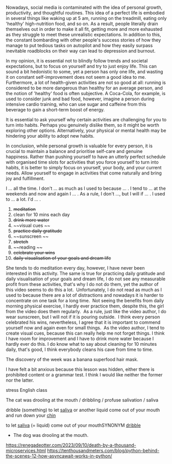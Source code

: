 Nowadays, social media is contaminated with the idea of personal growth, productivity, and thoughtful routines. This idea of a perfect life is embodied in several things like waking up at 5 am, running on the treadmill, eating only 'healthy' high-nutrition food, and so on. As a result, people literally drain themselves out in order to make it all fit, getting more and more exhausted as they struggle to meet these unrealistic expectations. In addition to this, the constant bombarding with other people's success stories of how they manage to put tedious tasks on autopilot and how they easily surpass inevitable roadblocks on their way can lead to depression and burnout. 

In my opinion, it is essential not to blindly follow trends and societal expectations, but to focus on yourself and try to just enjoy life. This can sound a bit hedonistic to some, yet a person has only one life, and wasting it on constant self-improvement does not seem a good idea to me. Furthermore, a lot of health-given activities are not so good at all: running is considered to be more dangerous than healthy for an average person, and the notion of 'healthy' food is often subjective. A Coca-Cola, for example, is used to consider junk and bad food, however, imagine a person during intensive cardio training, who can use sugar and caffeine from this beverage to gain a short-term boost of energy. 

It is essential to ask yourself why certain activities are challenging for you to turn into habits. Perhaps you genuinely dislike them, so it might be worth exploring other options. Alternatively, your physical or mental health may be hindering your ability to adopt new habits. 

In conclusion, while personal growth is valuable for every person, it is crucial to maintain a balance and prioritise self-care and genuine happiness. Rather than pushing yourself to have an utterly perfect schedule with organised time slots for activities that you force yourself to turn into habits, it is better to simply focus on yourself, your body, and your current needs. Allow yourself to engage in activities that come naturally and bring joy and fulfillment.


I ... all the time.
I don't ... as much as I used to because ... .
I tend to ... at the weekends and now and again I ... .
As a rule, I don't ..., but I will if ... .
I used to ... a lot. I'd ... .

1. ~~meditation~~ 
2. clean for 10 mins each day 
3. ~~drink more water~~ 
4.  ~~visual cues ~~
5. ~~practice daily gratitude~~ 
6. ~~sunscreen ~~
7. ~~stretch~~ 
8. ~~reading ~~
9. ~~celebrate your wins~~ 
10. ~~daily visualisation of your goals and dream life~~

She tends to do meditation every day, however, I have never been interested in this activity. The same is true for practicing daily gratitude and daily visualisation of your goals and dream life, I do not see any measurable profit from these activities, that's why I do not do them, yet the author of this video seems to do this a lot. 
Unfortunately, I do not read as much as I used to because there are a lot of distractions and nowadays it is harder to concentrate on one task for a long time. 
Not seeing the benefits from daily morning physical exercise, I hardly ever practice them, despite this, the girl from the video does them regularly. 
As a rule, just like the video author, I do wear sunscreen, but I will not if it is pouring outside. 
I think every person celebrated his wins, nevertheless, I agree that it is important to commend yourself now and again even for small things. 
As the video author, I tend to create visual cues, because this can really help me not forget things.
I think I have room for improvement and I have to drink more water because I hardly ever do this.
I do know what to say about cleaning for 10 minutes daily, that's good, I think everybody cleans his cave from time to time.


The discovery of the week was a banana superfood hair mask. 

I have felt a bit anxious because this lesson was hidden, either there is prohibited content or a grammar test. I think I would like neither the former nor the latter. 

stress English class

The cat was drooling at the mouth / dribbling / profuse salivation / saliva 

dribble (something) to let [saliva](https://www.oxfordlearnersdictionaries.com/definition/english/saliva "saliva definition") or another liquid come out of your mouth and run down your [chin](https://www.oxfordlearnersdictionaries.com/definition/english/chin "chin definition")

to let [saliva](https://www.oxfordlearnersdictionaries.com/definition/english/saliva "saliva definition") (= liquid) come out of your mouthSYNONYM [dribble](https://www.oxfordlearnersdictionaries.com/definition/english/dribble_1 "dribble definition")
- The dog was drooling at the mouth.

https://renegadeotter.com/2023/09/10/death-by-a-thousand-microservices.html 
https://tenthousandmeters.com/blog/python-behind-the-scenes-12-how-asyncawait-works-in-python/ 